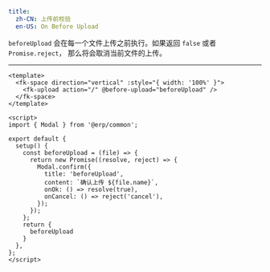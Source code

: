 ```yaml
title:
  zh-CN: 上传前校验
  en-US: On Before Upload
```


`beforeUpload` 会在每一个文件上传之前执行。如果返回 `false` 或者` Promise.reject`， 那么将会取消当前文件的上传。

---


```vue { "component": true } 
<template>
  <fk-space direction="vertical" :style="{ width: '100%' }">
    <fk-upload action="/" @before-upload="beforeUpload" />
  </fk-space>
</template>

<script>
import { Modal } from '@erp/common';

export default {
  setup() {
    const beforeUpload = (file) => {
      return new Promise((resolve, reject) => {
        Modal.confirm({
          title: 'beforeUpload',
          content: `确认上传 ${file.name}`,
          onOk: () => resolve(true),
          onCancel: () => reject('cancel'),
        });
      });
    };
    return {
      beforeUpload
    }
  },
};
</script>
```
